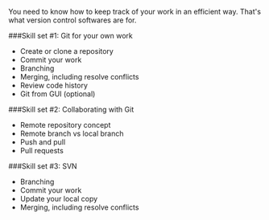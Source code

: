 You need to know how to keep track of your work in an efficient way. That's what version control softwares are for.

###Skill set #1: Git for your own work
 * Create or clone a repository
 * Commit your work
 * Branching
 * Merging, including resolve conflicts
 * Review code history
 * Git from GUI (optional)

###Skill set #2: Collaborating with Git
 * Remote repository concept
 * Remote branch vs local branch
 * Push and pull
 * Pull requests

###Skill set #3: SVN
 * Branching
 * Commit your work
 * Update your local copy
 * Merging, including resolve conflicts